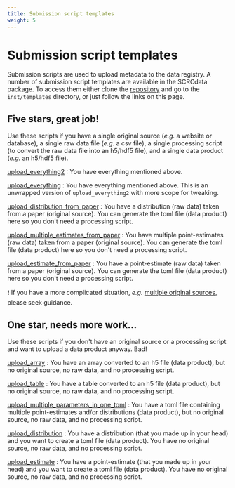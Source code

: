```yaml
---
title: Submission script templates
weight: 5
---
```


# Submission script templates

Submission scripts are used to upload metadata to the data registry. A number of submission script templates are available in the SCRCdata package. To access them either clone the [repository](https://github.com/ScottishCovidResponse/SCRCdata) and go to the `inst/templates` directory, or just follow the links on this page.

## Five stars, great job!

Use these scripts if you have a single original source (*e.g.* a website or database), a single raw data file (*e.g.* a csv file), a single processing script (to convert the raw data file into an h5/hdf5 file), and a single data product (*e.g.* an h5/hdf5 file).

[upload_everything2][10]
: You have everything mentioned above.

[upload_everything][9]
: You have everything mentioned above. This is an unwrapped version of `upload_everything2` with more scope for tweaking.

[upload_distribution_from_paper][8]
: You have a distribution (raw data) taken from a paper (original source). You can generate the toml file (data product) here so you don't need a processing script.

[upload_multiple_estimates_from_paper][7]
: You have multiple point-estimates (raw data) taken from a paper (original source). You can generate the toml file (data product) here so you don't need a processing script.

[upload_estimate_from_paper][6]
: You have a point-estimate (raw data) taken from a paper (original source). You can generate the toml file (data product) here so you don't need a processing script.

:exclamation: If you have a more complicated situation, *e.g.* [multiple original sources](https://raw.githubusercontent.com/ScottishCovidResponse/SCRCdata/master/inst/SCRC/scotgov_dz_lookup.R), please seek guidance.

## One star, needs more work...
Use these scripts if you don't have an original source or a processing script and want to upload a data product anyway. Bad!

[upload_array][5]
: You have an array converted to an h5 file (data product), but no original source, no raw data, and no processing script.

[upload_table][4]
: You have a table converted to an h5 file (data product), but no original source, no raw data, and no processing script.

[upload_multiple_parameters_in_one_toml][3]
: You have a toml file containing multiple point-estimates and/or distributions (data product), but no original source, no raw data, and no processing script.

[upload_distribution][2]
: You have a distribution (that you made up in your head) and you want to create a toml file (data product). You have no original source, no raw data, and no processing script.

[upload_estimate][1]
: You have a point-estimate (that you made up in your head) and you want to create a toml file (data product). You have no original source, no raw data, and no processing script.

[1]: https://raw.githubusercontent.com/ScottishCovidResponse/SCRCdata/master/inst/templates/upload_estimate.R
[2]: https://raw.githubusercontent.com/ScottishCovidResponse/SCRCdata/master/inst/templates/upload_distribution.R
[3]: https://raw.githubusercontent.com/ScottishCovidResponse/SCRCdata/master/inst/templates/upload_multiple_parameters_in_one_toml.R
[4]: https://raw.githubusercontent.com/ScottishCovidResponse/SCRCdata/master/inst/templates/upload_table.R
[5]: https://raw.githubusercontent.com/ScottishCovidResponse/SCRCdata/master/inst/templates/upload_array.R
[6]: https://raw.githubusercontent.com/ScottishCovidResponse/SCRCdata/master/inst/templates/upload_estimate_from_paper.R
[7]: https://raw.githubusercontent.com/ScottishCovidResponse/SCRCdata/master/inst/templates/upload_multiple_estimates_from_paper.R
[8]: https://raw.githubusercontent.com/ScottishCovidResponse/SCRCdata/master/inst/templates/upload_distribution_from_paper.R
[9]: https://raw.githubusercontent.com/ScottishCovidResponse/SCRCdata/master/inst/templates/upload_everything.R
[10]: https://raw.githubusercontent.com/ScottishCovidResponse/SCRCdata/master/inst/templates/upload_everything2.R
